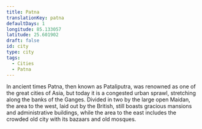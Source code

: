 ```yaml
---
title: Patna
translationKey: patna
defaultDays: 1
longitude: 85.133057
latitude: 25.601902
draft: false
id: city
type: city
tags:
  - Cities
  - Patna
---
```

In ancient times Patna, then known as Pataliputra, was renowned as one of the great cities of Asia, but today it is a congested urban sprawl, stretching along the banks of the Ganges. Divided in two by the large open Maidan, the area to the west, laid out by the British, still boasts gracious mansions and administrative buildings, while the area to the east includes the crowded old city with its bazaars and old mosques.